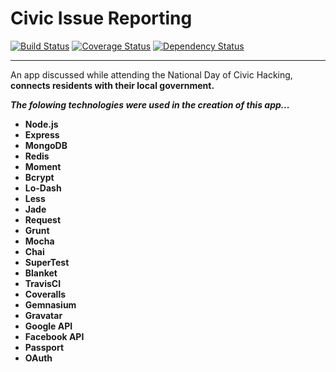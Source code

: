 Civic Issue Reporting
========================


[![Build Status](https://travis-ci.org/AimeeKnight/Civic311.svg?branch=master)](https://travis-ci.org/AimeeKnight/Civic311)
[![Coverage Status](https://coveralls.io/repos/AimeeKnight/Civic311/badge.png)](https://coveralls.io/r/AimeeKnight/Civic311)
[![Dependency Status](https://gemnasium.com/AimeeKnight/Civic311.svg)](https://gemnasium.com/AimeeKnight/Civic311)

- - -
<p>An app discussed while attending the National Day of Civic Hacking, <a href='aimeemarieknight.com'><strong Civic 311 </strong></a> connects residents with their local government.</p>

_The folowing technologies were used in the creation of this app..._
- Node.js
- Express
- MongoDB
- Redis
- Moment
- Bcrypt
- Lo-Dash
- Less
- Jade
- Request
- Grunt
- Mocha
- Chai
- SuperTest
- Blanket
- TravisCI
- Coveralls
- Gemnasium
- Gravatar
- Google API
- Facebook API
- Passport
- OAuth
